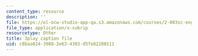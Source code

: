 ```yaml
---
content_type: resource
description: ''
file: https://ol-ocw-studio-app-qa.s3.amazonaws.com/courses/2-003sc-engineering-dynamics-fall-2011/c8baa82439882e634303d5fe82280111_cecD1w3-SD0.srt
file_type: application/x-subrip
resourcetype: Other
title: 3play caption file
uid: c8baa824-3988-2e63-4303-d5fe82280111
---
```

